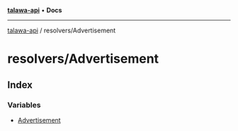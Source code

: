 [**talawa-api**](../../README.md) • **Docs**

***

[talawa-api](../../modules.md) / resolvers/Advertisement

# resolvers/Advertisement

## Index

### Variables

- [Advertisement](variables/Advertisement.md)
